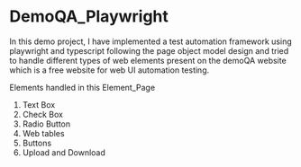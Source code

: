 # DemoQA_Playwright
In this demo project, I have implemented a test automation framework using playwright and typescript following the page object model design and tried to handle different types of web elements present on the demoQA website which is a free website for web UI automation testing. 

Elements handled in this Element_Page 
1. Text Box
2. Check Box
3. Radio Button
4. Web tables
5. Buttons
6. Upload and Download